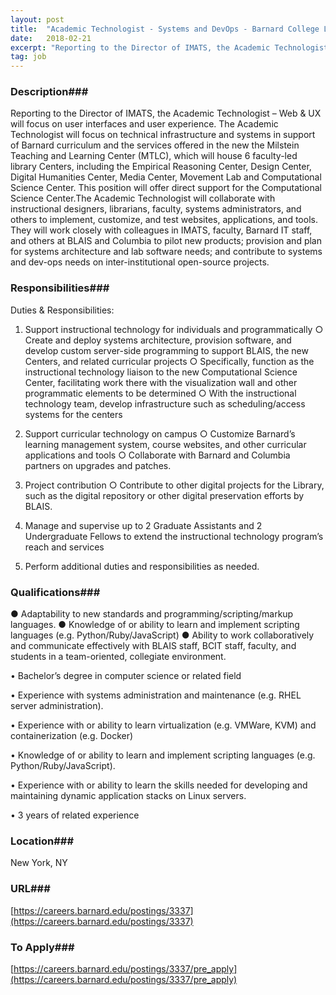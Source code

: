 ```yaml
---
layout: post
title:  "Academic Technologist - Systems and DevOps - Barnard College Library"
date:   2018-02-21
excerpt: "Reporting to the Director of IMATS, the Academic Technologist – Web & UX will focus on user interfaces and user experience. The Academic Technologist will focus on technical infrastructure and systems in support of Barnard curriculum and the services offered in the new the Milstein Teaching and Learning Center (MTLC),..."
tag: job
---
```


### Description###

Reporting to the Director of IMATS, the Academic Technologist – Web & UX will focus on user interfaces and user experience. The Academic Technologist will focus on technical infrastructure and systems in support of Barnard curriculum and the services offered in the new the Milstein Teaching and Learning Center (MTLC), which will house 6 faculty-led library Centers, including the Empirical Reasoning Center, Design Center, Digital Humanities Center, Media Center, Movement Lab and Computational Science Center. This position will offer direct support for the Computational Science Center.The Academic Technologist will collaborate with instructional designers, librarians, faculty, systems administrators, and others to implement, customize, and test websites, applications, and tools. They will work closely with colleagues in IMATS, faculty, Barnard IT staff, and others at BLAIS and Columbia to pilot new products; provision and plan for systems architecture and lab software needs; and contribute to systems and dev-ops needs on inter-institutional open-source projects.


### Responsibilities###

Duties & Responsibilities:

1. Support instructional technology for individuals and programmatically
○ Create and deploy systems architecture, provision software, and develop custom server-side programming to support BLAIS, the new Centers, and related curricular projects
○ Specifically, function as the instructional technology liaison to the new Computational Science Center, facilitating work there with the visualization wall and other programmatic elements to be determined
○ With the instructional technology team, develop infrastructure such as scheduling/access systems for the centers

2. Support curricular technology on campus
○ Customize Barnard’s learning management system, course websites, and other curricular applications and tools
○ Collaborate with Barnard and Columbia partners on upgrades and patches.

3. Project contribution
○ Contribute to other digital projects for the Library, such as the digital repository or other digital preservation efforts by BLAIS.

4. Manage and supervise up to 2 Graduate Assistants and 2 Undergraduate Fellows to extend the instructional technology program’s reach and services

5. Perform additional duties and responsibilities as needed.


### Qualifications###

● Adaptability to new standards and programming/scripting/markup languages.
● Knowledge of or ability to learn and implement scripting languages (e.g. Python/Ruby/JavaScript)
● Ability to work collaboratively and communicate effectively with BLAIS staff, BCIT staff, faculty, and students in a team-oriented, collegiate environment.

•  Bachelor’s degree in computer science or related field

•  Experience with systems administration and maintenance (e.g. RHEL server administration).

•  Experience with or ability to learn virtualization (e.g. VMWare, KVM) and containerization (e.g. Docker)

•  Knowledge of or ability to learn and implement scripting languages (e.g. Python/Ruby/JavaScript).

•  Experience with or ability to learn the skills needed for developing and maintaining dynamic application stacks on Linux servers.

•  3 years of related experience




### Location###

New York, NY


### URL###

[https://careers.barnard.edu/postings/3337](https://careers.barnard.edu/postings/3337)

### To Apply###

[https://careers.barnard.edu/postings/3337/pre_apply](https://careers.barnard.edu/postings/3337/pre_apply)





